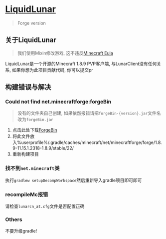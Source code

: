 # [LiquidLunar](https://liquid.lunarcn.top)

> Forge version

## 关于LiquidLunar

> 我们使用Mixin修改游戏, 这不违反[Minecraft Eula](https://www.minecraft.net/zh-hans/eula)

LiquidLunar是一个开源的Minecraft 1.8.9 PVP客户端, 与LunarClient没有任何关系, 如果你想为此项目贡献代码, 你可以提交pr

## 构建错误与解决

### Could not find net.minecraftforge:forgeBin

> 没有的文件夹自己创建, 如果依然报错请把`forgeBin-{version}.jar`文件名改为`forgeBin.jar`

1. 点击此处下载[ForgeBin](https://maven.minecraftforge.net/net/minecraftforge/forge/1.8.9-11.15.1.2318-1.8.9/forge-1.8.9-11.15.1.2318-1.8.9-universal.jar)
2. 将此文件放入%userprofile%/.gradle/caches/minecraft/net/minecraftforge/forge/1.8.9-11.15.1.2318-1.8.9/stable/22/
3. 重新构建项目

### 找不到`net.minecraft`类

执行`gradlew setupDecompWorkspace`然后重新导入gradle项目即可即可

### recompileMc报错

请检查`lunarcn_at.cfg`文件是否配置正确

### Others

不要升级gradle!
